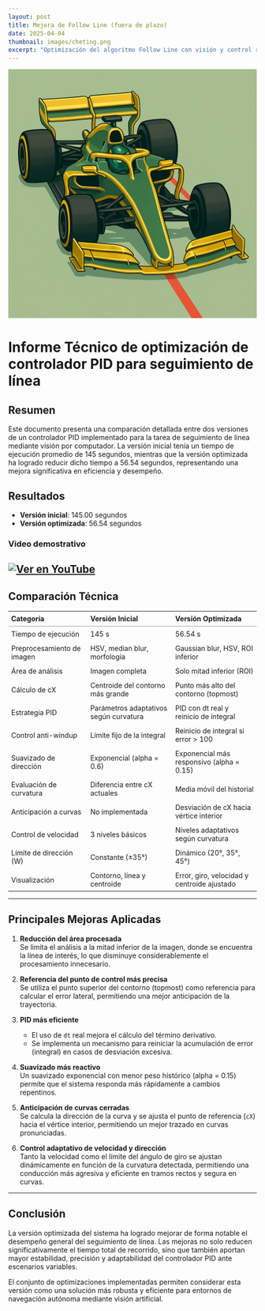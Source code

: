```yaml
---
layout: post  
title: Mejora de Follow Line (fuera de plazo)
date: 2025-04-04  
thumbnail: images/cheting.png
excerpt: "Optimización del algoritmo Follow Line con visión y control reactivo"  
---
```

![Imagen de seguimiento de línea](/images/cheting.png)  <!-- Imagen dentro del post -->

# Informe Técnico de optimización de controlador PID para seguimiento de línea

## Resumen

Este documento presenta una comparación detallada entre dos versiones de un controlador PID implementado para la tarea de seguimiento de línea mediante visión por computador. La versión inicial tenía un tiempo de ejecución promedio de 145 segundos, mientras que la versión optimizada ha logrado reducir dicho tiempo a 56.54 segundos, representando una mejora significativa en eficiencia y desempeño.

## Resultados

- **Versión inicial**: 145.00 segundos
- **Versión optimizada**: 56.54 segundos

### Video demostrativo

[![Ver en YouTube](https://img.youtube.com/vi/VIDEO_ID/hqdefault.jpg)](https://youtu.be/df5QsGYy5y0)
---
<h2>Comparación Técnica</h2>

<table style="width:100%; border-collapse: collapse;">
  <thead>
    <tr>
      <th style="text-align:left; border-bottom: 2px solid #ccc; padding: 6px;">Categoría</th>
      <th style="text-align:left; border-bottom: 2px solid #ccc; padding: 6px;">Versión Inicial</th>
      <th style="text-align:left; border-bottom: 2px solid #ccc; padding: 6px;">Versión Optimizada</th>
    </tr>
  </thead>
  <tbody>
    <tr>
      <td style="padding: 6px;">Tiempo de ejecución</td>
      <td style="padding: 6px;">145 s</td>
      <td style="padding: 6px;">56.54 s</td>
    </tr>
    <tr>
      <td style="padding: 6px;">Preprocesamiento de imagen</td>
      <td style="padding: 6px;">HSV, median blur, morfología</td>
      <td style="padding: 6px;">Gaussian blur, HSV, ROI inferior</td>
    </tr>
    <tr>
      <td style="padding: 6px;">Área de análisis</td>
      <td style="padding: 6px;">Imagen completa</td>
      <td style="padding: 6px;">Solo mitad inferior (ROI)</td>
    </tr>
    <tr>
      <td style="padding: 6px;">Cálculo de cX</td>
      <td style="padding: 6px;">Centroide del contorno más grande</td>
      <td style="padding: 6px;">Punto más alto del contorno (topmost)</td>
    </tr>
    <tr>
      <td style="padding: 6px;">Estrategia PID</td>
      <td style="padding: 6px;">Parámetros adaptativos según curvatura</td>
      <td style="padding: 6px;">PID con dt real y reinicio de integral</td>
    </tr>
    <tr>
      <td style="padding: 6px;">Control anti-windup</td>
      <td style="padding: 6px;">Límite fijo de la integral</td>
      <td style="padding: 6px;">Reinicio de integral si error &gt; 100</td>
    </tr>
    <tr>
      <td style="padding: 6px;">Suavizado de dirección</td>
      <td style="padding: 6px;">Exponencial (alpha = 0.6)</td>
      <td style="padding: 6px;">Exponencial más responsivo (alpha = 0.15)</td>
    </tr>
    <tr>
      <td style="padding: 6px;">Evaluación de curvatura</td>
      <td style="padding: 6px;">Diferencia entre cX actuales</td>
      <td style="padding: 6px;">Media móvil del historial</td>
    </tr>
    <tr>
      <td style="padding: 6px;">Anticipación a curvas</td>
      <td style="padding: 6px;">No implementada</td>
      <td style="padding: 6px;">Desviación de cX hacia vértice interior</td>
    </tr>
    <tr>
      <td style="padding: 6px;">Control de velocidad</td>
      <td style="padding: 6px;">3 niveles básicos</td>
      <td style="padding: 6px;">Niveles adaptativos según curvatura</td>
    </tr>
    <tr>
      <td style="padding: 6px;">Límite de dirección (W)</td>
      <td style="padding: 6px;">Constante (±35°)</td>
      <td style="padding: 6px;">Dinámico (20°, 35°, 45°)</td>
    </tr>
    <tr>
      <td style="padding: 6px;">Visualización</td>
      <td style="padding: 6px;">Contorno, línea y centroide</td>
      <td style="padding: 6px;">Error, giro, velocidad y centroide ajustado</td>
    </tr>
  </tbody>
</table>

---


## Principales Mejoras Aplicadas

1. **Reducción del área procesada**  
   Se limita el análisis a la mitad inferior de la imagen, donde se encuentra la línea de interés, lo que disminuye considerablemente el procesamiento innecesario.

2. **Referencia del punto de control más precisa**  
   Se utiliza el punto superior del contorno (topmost) como referencia para calcular el error lateral, permitiendo una mejor anticipación de la trayectoria.

3. **PID más eficiente**  
   - El uso de `dt` real mejora el cálculo del término derivativo.
   - Se implementa un mecanismo para reiniciar la acumulación de error (integral) en casos de desviación excesiva.

4. **Suavizado más reactivo**  
   Un suavizado exponencial con menor peso histórico (alpha = 0.15) permite que el sistema responda más rápidamente a cambios repentinos.

5. **Anticipación de curvas cerradas**  
   Se calcula la dirección de la curva y se ajusta el punto de referencia (`cX`) hacia el vértice interior, permitiendo un mejor trazado en curvas pronunciadas.

6. **Control adaptativo de velocidad y dirección**  
   Tanto la velocidad como el límite del ángulo de giro se ajustan dinámicamente en función de la curvatura detectada, permitiendo una conducción más agresiva y eficiente en tramos rectos y segura en curvas.

---

## Conclusión

La versión optimizada del sistema ha logrado mejorar de forma notable el desempeño general del seguimiento de línea. Las mejoras no solo reducen significativamente el tiempo total de recorrido, sino que también aportan mayor estabilidad, precisión y adaptabilidad del controlador PID ante escenarios variables.

El conjunto de optimizaciones implementadas permiten considerar esta versión como una solución más robusta y eficiente para entornos de navegación autónoma mediante visión artificial.
